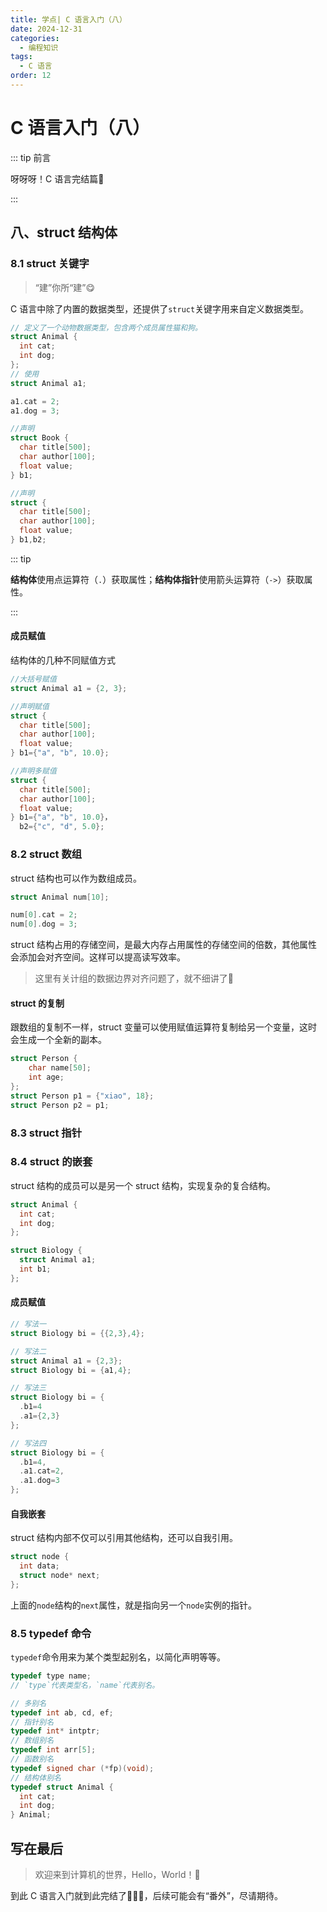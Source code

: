 ```yaml
---
title: 学点| C 语言入门（八）
date: 2024-12-31
categories: 
  - 编程知识
tags: 
  - C 语言
order: 12
---
```


# C 语言入门（八）

::: tip 前言

呀呀呀！C 语言完结篇🤗

:::

## 八、struct 结构体

### 8.1 struct 关键字

> “建”你所“建”😋

C 语言中除了内置的数据类型，还提供了`struct`关键字用来自定义数据类型。

```c
// 定义了一个动物数据类型，包含两个成员属性猫和狗。
struct Animal {
  int cat;
  int dog;
};
// 使用
struct Animal a1;

a1.cat = 2;
a1.dog = 3;

//声明
struct Book {
  char title[500];
  char author[100];
  float value;
} b1;

//声明
struct {
  char title[500];
  char author[100];
  float value;
} b1,b2;
```

::: tip

**结构体**使用点运算符（`.`）获取属性；**结构体指针**使用箭头运算符（`->`）获取属性。

:::



#### 成员赋值

结构体的几种不同赋值方式

```c
//大括号赋值
struct Animal a1 = {2, 3};

//声明赋值
struct {
  char title[500];
  char author[100];
  float value;
} b1={"a", "b", 10.0};

//声明多赋值
struct {
  char title[500];
  char author[100];
  float value;
} b1={"a", "b", 10.0}，
  b2={"c", "d", 5.0};
```





### 8.2 struct 数组

struct 结构也可以作为数组成员。

```c
struct Animal num[10];

num[0].cat = 2;
num[0].dog = 3;
```

struct 结构占用的存储空间，是最大内存占用属性的存储空间的倍数，其他属性会添加会对齐空间。这样可以提高读写效率。

> 这里有关计组的数据边界对齐问题了，就不细讲了🤔



#### struct 的复制

跟数组的复制不一样，struct 变量可以使用赋值运算符复制给另一个变量，这时会生成一个全新的副本。

```c
struct Person {
    char name[50];
    int age;
};
struct Person p1 = {"xiao", 18};
struct Person p2 = p1;
```





### 8.3 struct 指针

<!--@include: ../2023/pointer.md{520,576}-->



### 8.4 struct 的嵌套

struct 结构的成员可以是另一个 struct 结构，实现复杂的复合结构。

```c
struct Animal {
  int cat;
  int dog;
};

struct Biology {
  struct Animal a1;
  int b1;
};
```



#### 成员赋值

```c
// 写法一
struct Biology bi = {{2,3},4};

// 写法二
struct Animal a1 = {2,3};
struct Biology bi = {a1,4};

// 写法三
struct Biology bi = {
  .b1=4
  .a1={2,3}
};

// 写法四
struct Biology bi = {
  .b1=4,
  .a1.cat=2,
  .a1.dog=3
};

```



#### 自我嵌套

struct 结构内部不仅可以引用其他结构，还可以自我引用。

```c
struct node {
  int data;
  struct node* next;
};
```

上面的`node`结构的`next`属性，就是指向另一个`node`实例的指针。



### 8.5 typedef 命令

`typedef`命令用来为某个类型起别名，以简化声明等等。

```c
typedef type name;
// `type`代表类型名，`name`代表别名。

// 多别名
typedef int ab, cd, ef;
// 指针别名
typedef int* intptr;
// 数组别名
typedef int arr[5];
// 函数别名
typedef signed char (*fp)(void);
// 结构体别名
typedef struct Animal {
  int cat;
  int dog;
} Animal;
```





## 写在最后

> 欢迎来到计算机的世界，Hello，World！🎉

到此 C 语言入门就到此完结了🎉🎉🎉，后续可能会有“番外”，尽请期待。
